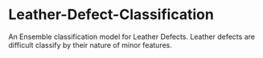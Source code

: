 # Leather-Defect-Classification
An Ensemble classification model for Leather Defects. Leather defects are difficult classify by their nature of minor features. 
